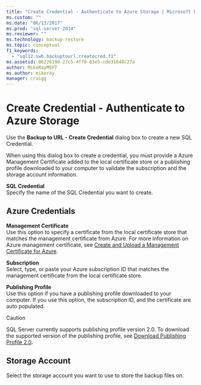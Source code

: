 ```yaml
---
title: "Create Credential - Authenticate to Azure Storage | Microsoft Docs"
ms.custom: ""
ms.date: "06/13/2017"
ms.prod: "sql-server-2014"
ms.reviewer: ""
ms.technology: backup-restore
ms.topic: conceptual
f1_keywords: 
  - "sql12.swb.backuptourl.createcred.f1"
ms.assetid: 0622619d-27c5-4ff0-83e5-cde31648c27a
author: MikeRayMSFT
ms.author: mikeray
manager: craigg
---
```

# Create Credential - Authenticate to Azure Storage
  Use the **Backup to URL - Create Credential** dialog box to create a new SQL Credential.  
  
 When using this dialog box to create a credential, you must provide a Azure Management Certificate added to the local certificate store or a publishing profile downloaded to your computer to validate the subscription and the storage account information.  
  
 **SQL Credential**  
 Specify the name of the SQL Credential you want to create.  
  
## Azure Credentials  
 **Management Certificate**  
 Use this option to specify a certificate from the local certificate store that matches the management certificate from Azure. For more information on Azure management certificate, see [Create and Upload a Management Certificate for Azure](https://go.microsoft.com/fwlink/?LinkId=320781).  
  
 **Subscription**  
 Select, type, or paste your Azure subscription ID that matches the management certificate from the local certificate store.  
  
 **Publishing Profile**  
 Use this option if you have a publishing profile downloaded to your computer. If you use this option, the subscription ID, and the certificate are auto populated.  
  
> [!CAUTION]  
>  SQL Server currently supports publishing profile version 2.0. To download the supported version of the publishing profile, see [Download Publishing Profile 2.0](https://go.microsoft.com/fwlink/?LinkId=396421).  
  
## Storage Account  
 Select the storage account you want to use to store the backup files on.  
  
  
